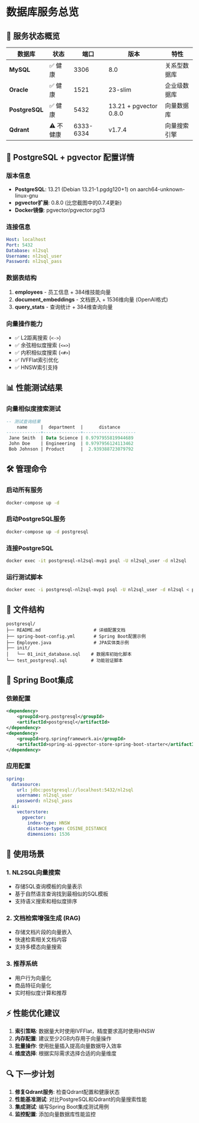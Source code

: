 # 数据库服务总览

## 🎯 服务状态概览

| 数据库 | 状态 | 端口 | 版本 | 特性 |
|--------|------|------|------|------|
| **MySQL** | ✅ 健康 | 3306 | 8.0 | 关系型数据库 |
| **Oracle** | ✅ 健康 | 1521 | 23-slim | 企业级数据库 |
| **PostgreSQL** | ✅ 健康 | 5432 | 13.21 + pgvector 0.8.0 | 向量数据库 |
| **Qdrant** | ⚠️ 不健康 | 6333-6334 | v1.7.4 | 向量搜索引擎 |

## 🚀 PostgreSQL + pgvector 配置详情

### 版本信息
- **PostgreSQL**: 13.21 (Debian 13.21-1.pgdg120+1) on aarch64-unknown-linux-gnu
- **pgvector扩展**: 0.8.0 (比您截图中的0.7.4更新)
- **Docker镜像**: pgvector/pgvector:pg13

### 连接信息
```yaml
Host: localhost
Port: 5432
Database: nl2sql
Username: nl2sql_user
Password: nl2sql_pass
```

### 数据表结构
1. **employees** - 员工信息 + 384维技能向量
2. **document_embeddings** - 文档嵌入 + 1536维向量 (OpenAI格式)
3. **query_stats** - 查询统计 + 384维查询向量

### 向量操作能力
- ✅ L2距离搜索 (`<->`)
- ✅ 余弦相似度搜索 (`<=>`)
- ✅ 内积相似度搜索 (`<#>`)
- ✅ IVFFlat索引优化
- ✅ HNSW索引支持

## 📊 性能测试结果

### 向量相似度搜索测试
```sql
-- 测试查询结果
    name     |  department  |      distance      
-------------+--------------+--------------------
 Jane Smith  | Data Science | 0.9797955819944689
 John Doe    | Engineering  | 0.9797956124113462
 Bob Johnson | Product      |  2.939388723079792
```

## 🛠️ 管理命令

### 启动所有服务
```bash
docker-compose up -d
```

### 启动PostgreSQL服务
```bash
docker-compose up -d postgresql
```

### 连接PostgreSQL
```bash
docker exec -it postgresql-nl2sql-mvp1 psql -U nl2sql_user -d nl2sql
```

### 运行测试脚本
```bash
docker exec -i postgresql-nl2sql-mvp1 psql -U nl2sql_user -d nl2sql < postgresql/test_postgresql.sql
```

## 📁 文件结构
```
postgresql/
├── README.md                    # 详细配置文档
├── spring-boot-config.yml       # Spring Boot配置示例
├── Employee.java                # JPA实体类示例
├── init/
│   └── 01_init_database.sql    # 数据库初始化脚本
└── test_postgresql.sql         # 功能验证脚本
```

## 🔧 Spring Boot集成

### 依赖配置
```xml
<dependency>
    <groupId>org.postgresql</groupId>
    <artifactId>postgresql</artifactId>
</dependency>
<dependency>
    <groupId>org.springframework.ai</groupId>
    <artifactId>spring-ai-pgvector-store-spring-boot-starter</artifactId>
</dependency>
```

### 应用配置
```yaml
spring:
  datasource:
    url: jdbc:postgresql://localhost:5432/nl2sql
    username: nl2sql_user
    password: nl2sql_pass
  ai:
    vectorstore:
      pgvector:
        index-type: HNSW
        distance-type: COSINE_DISTANCE
        dimensions: 1536
```

## 🎯 使用场景

### 1. NL2SQL向量搜索
- 存储SQL查询模板的向量表示
- 基于自然语言查询找到最相似的SQL模板
- 支持语义搜索和相似度排序

### 2. 文档检索增强生成 (RAG)
- 存储文档片段的向量嵌入
- 快速检索相关文档内容
- 支持多模态向量搜索

### 3. 推荐系统
- 用户行为向量化
- 商品特征向量化
- 实时相似度计算和推荐

## ⚡ 性能优化建议

1. **索引策略**: 数据量大时使用IVFFlat，精度要求高时使用HNSW
2. **内存配置**: 建议至少2GB内存用于向量操作
3. **批量操作**: 使用批量插入提高向量数据导入效率
4. **维度选择**: 根据实际需求选择合适的向量维度

## 🔍 下一步计划

1. **修复Qdrant服务**: 检查Qdrant配置和健康状态
2. **性能基准测试**: 对比PostgreSQL和Qdrant的向量搜索性能
3. **集成测试**: 编写Spring Boot集成测试用例
4. **监控配置**: 添加向量数据库性能监控

